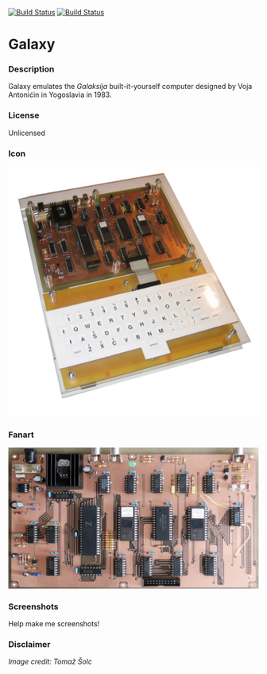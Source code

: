 [![Build Status](https://travis-ci.org/kodi-game/game.libretro.galaxy.svg?branch=master)](https://travis-ci.org/kodi-game/game.libretro.galaxy)
[![Build Status](https://ci.appveyor.com/api/projects/status/github/kodi-game/game.libretro.galaxy?svg=true)](https://ci.appveyor.com/project/kodi-game/game-libretro-galaxy)

# Galaxy

### Description

Galaxy emulates the *Galaksija* built-it-yourself computer designed by Voja Antonićin in Yogoslavia in 1983.

### License

Unlicensed

### Icon

![Icon](game.libretro.galaxy/resources/icon.png)

### Fanart

![Fanart](game.libretro.galaxy/resources/fanart.jpg)

### Screenshots

Help make me screenshots!

### Disclaimer

*Image credit: Tomaž Šolc*
